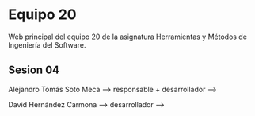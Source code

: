 # Equipo 20
Web principal del equipo 20 de la asignatura Herramientas y Métodos de Ingeniería del Software.

## Sesion 04

Alejandro Tomás Soto Meca --> responsable + desarrollador --> 

David Hernández Carmona --> desarrollador --> 

